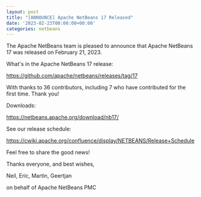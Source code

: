 ```yaml
---
layout: post
title: "[ANNOUNCE] Apache NetBeans 17 Released"
date: '2023-02-23T00:00:00+00:00'
categories: netbeans
---
```

<p>The Apache NetBeans team is pleased to announce that Apache NetBeans 17 was released on February 21, 2023.</p>

<p>What's in the Apache NetBeans 17 release:</p>

<p><a href="https://github.com/apache/netbeans/releases/tag/17">https://github.com/apache/netbeans/releases/tag/17</a></p>

<p>With thanks to 36 contributors, including 7 who have contributed for the first time. Thank you!</p>

<p>Downloads:</p>

<p><a href="https://netbeans.apache.org/download/nb17/">https://netbeans.apache.org/download/nb17/</a></p>

<p>See our release schedule:</p>

<p><a href="https://cwiki.apache.org/confluence/display/NETBEANS/Release+Schedule">https://cwiki.apache.org/confluence/display/NETBEANS/Release+Schedule</a></p>

<p>Feel free to share the good news!</p>

<p>Thanks everyone, and best wishes,</p>

<p>Neil, Eric, Martin, Geertjan</p>
<p>on behalf of Apache NetBeans PMC</p>
